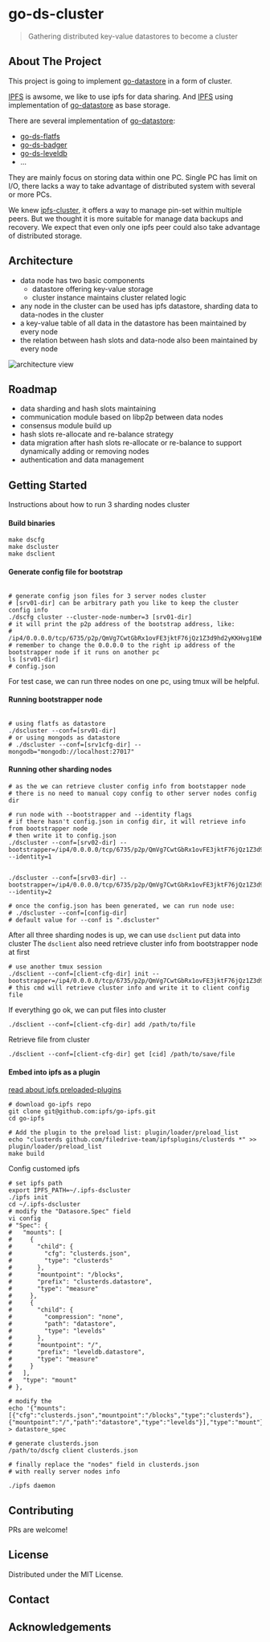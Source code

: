 go-ds-cluster
============
> Gathering distributed key-value datastores to become a cluster


<!-- ABOUT THE PROJECT -->
## About The Project

This project is going to implement [go-datastore](https://github.com/ipfs/go-datastore) in a form of cluster.

[IPFS](https://github.com/ipfs/ipfs) is awsome, we like to use ipfs for data sharing. And [IPFS](https://github.com/ipfs/ipfs) using implementation of [go-datastore](https://github.com/ipfs/go-datastore) as base storage.

There are several implementation of [go-datastore](https://github.com/ipfs/go-datastore):
- [go-ds-flatfs](https://github.com/ipfs/go-ds-flatfs)
- [go-ds-badger](https://github.com/ipfs/go-ds-badger)
- [go-ds-leveldb](https://github.com/ipfs/go-ds-leveldb)
- ...

They are mainly focus on storing data within one PC. Single PC has limit on I/O, there lacks a way to take advantage of distributed system with several or more PCs.

We knew [ipfs-cluster](https://github.com/ipfs/ipfs-cluster), it offers a way to manage pin-set within multiple peers. But we thought it is more suitable for manage data backups and recovery. We expect that even only one ipfs peer could also take advantage of distributed storage.

## Architecture

- data node has two basic components
  - datastore offering key-value storage
  - cluster instance maintains cluster related logic
- any node in the cluster can be used has ipfs datastore, sharding data to data-nodes in the cluster
- a key-value table of all data in the datastore has been maintained by every node
- the relation between hash slots and data-node also been maintained by every node
  
![architecture view](./doc/ds-cluster.png)

## Roadmap

- data sharding and hash slots maintaining 
- communication module based on libp2p between data nodes
- consensus module build up
- hash slots re-allocate and re-balance strategy 
- data migration after hash slots re-allocate or re-balance to support dynamically adding or removing nodes
- authentication and data management



<!-- GETTING STARTED -->
## Getting Started

Instructions about how to run 3 sharding nodes cluster

#### Build binaries
```shell
make dscfg
make dscluster
make dsclient
```

#### Generate config file for bootstrap

```shell

# generate config json files for 3 server nodes cluster
# [srv01-dir] can be arbitrary path you like to keep the cluster config info
./dscfg cluster --cluster-node-number=3 [srv01-dir]
# it will print the p2p address of the bootstrap address, like:
# /ip4/0.0.0.0/tcp/6735/p2p/QmVg7CwtGbRx1ovFE3jktF76jQz1Z3d9hd2yKKHvg1EWKL
# remember to change the 0.0.0.0 to the right ip address of the bootstrapper node if it runs on another pc
ls [srv01-dir]
# config.json 
```
For test case, we can run three nodes on one pc, using tmux will be helpful.

#### Running bootstrapper node
```shell

# using flatfs as datastore
./dscluster --conf=[srv01-dir]
# or using mongods as datastore
# ./dscluster --conf=[srv1cfg-dir] --mongodb="mongodb://localhost:27017" 
```
#### Running other sharding nodes
```
# as the we can retrieve cluster config info from bootstapper node
# there is no need to manual copy config to other server nodes config dir

# run node with --bootstrapper and --identity flags
# if there hasn't config.json in config dir, it will retrieve info from bootstrapper node
# then write it to config.json
./dscluster --conf=[srv02-dir] --bootstrapper=/ip4/0.0.0.0/tcp/6735/p2p/QmVg7CwtGbRx1ovFE3jktF76jQz1Z3d9hd2yKKHvg1EWKL --identity=1


./dscluster --conf=[srv03-dir] --bootstrapper=/ip4/0.0.0.0/tcp/6735/p2p/QmVg7CwtGbRx1ovFE3jktF76jQz1Z3d9hd2yKKHvg1EWKL --identity=2

# once the config.json has been generated, we can run node use:
# ./dscluster --conf=[config-dir]
# default value for --conf is ".dscluster"
```
After all three sharding nodes is up, we can use `dsclient` put data into cluster
The `dsclient` also need retrieve cluster info from bootstrapper node at first
```
# use another tmux session
./dsclient --conf=[client-cfg-dir] init --bootstrapper=/ip4/0.0.0.0/tcp/6735/p2p/QmVg7CwtGbRx1ovFE3jktF76jQz1Z3d9hd2yKKHvg1EWKL 
# this cmd will retrieve cluster info and write it to client config file
```
If everything go ok, we can put files into cluster
```
./dsclient --conf=[client-cfg-dir] add /path/to/file
```
Retrieve file from cluster
```
./dsclient --conf=[client-cfg-dir] get [cid] /path/to/save/file
```

#### Embed into ipfs as a plugin

[read about ipfs preloaded-plugins](https://github.com/ipfs/go-ipfs/blob/master/docs/plugins.md#preloaded-plugins)

```shell
# download go-ipfs repo
git clone git@github.com:ipfs/go-ipfs.git
cd go-ipfs

# Add the plugin to the preload list: plugin/loader/preload_list
echo "clusterds github.com/filedrive-team/ipfsplugins/clusterds *" >> plugin/loader/preload_list
make build
```
Config customed ipfs

```shell
# set ipfs path
export IPFS_PATH=~/.ipfs-dscluster
./ipfs init 
cd ~/.ipfs-dscluster
# modify the "Datasore.Spec" field
vi config
# "Spec": {
#   "mounts": [
#     {
#       "child": {
#         "cfg": "clusterds.json",
#         "type": "clusterds"
#       },
#       "mountpoint": "/blocks",
#       "prefix": "clusterds.datastore",
#       "type": "measure"
#     },
#     {
#       "child": {
#         "compression": "none",
#         "path": "datastore",
#         "type": "levelds"
#       },
#       "mountpoint": "/",
#       "prefix": "leveldb.datastore",
#       "type": "measure"
#     }
#   ],
#   "type": "mount"
# },

# modify the 
echo '{"mounts":[{"cfg":"clusterds.json","mountpoint":"/blocks","type":"clusterds"},{"mountpoint":"/","path":"datastore","type":"levelds"}],"type":"mount"}' > datastore_spec

# generate clusterds.json
/path/to/dscfg client clusterds.json

# finally replace the "nodes" field in clusterds.json
# with really server nodes info 

./ipfs daemon
```


<!-- CONTRIBUTING -->
## Contributing

PRs are welcome!



<!-- LICENSE -->
## License

Distributed under the MIT License. 



<!-- CONTACT -->
## Contact




<!-- ACKNOWLEDGEMENTS -->
## Acknowledgements





